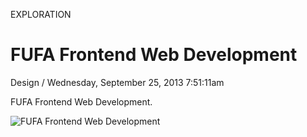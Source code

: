<p class="type">EXPLORATION</p>

# FUFA Frontend Web Development

<p class="meta">Design  /  Wednesday, September 25, 2013 7:51:11am</p>

FUFA Frontend Web Development.

![FUFA Frontend Web Development](https://farooq-agent.web.app/assets/images/works/large/WfV9r5Wm_work_image.jpg)
